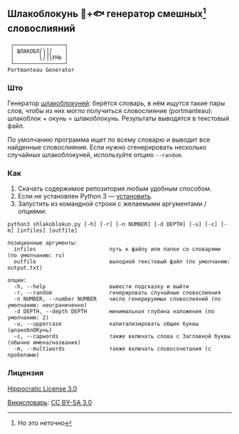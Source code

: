 ## Шлакоблокунь 🧱+🐟 генератор смешных[^1] словослияний ##
```
 ┌────────────────┐
 │ ШЛАКОБЛ⎛⎞⎟⎠    │
 │        ⎝⎠⎟⎞УНЬ │
 └────────────────┘
Portmanteau Generator
```

### Што ###

Генератор [шлакоблокуней](https://memepedia.ru/shlakoblokun-i-ego-druzya/): берётся словарь, в нём ищутся такие пары слов, чтобы из них могло получиться словослияние (portmanteau): шлакоблок + окунь = шлакоблокунь. Результаты выводятся в текстовый файл.

По умолчанию программа ищет по всему словарю и выводит все найденные словослияния. Если нужно сгенерировать несколько случайных шлакоблокуней, используйте опцию `--random`.

### Как ###

1. Скачать содержимое репозитория любым удобным способом.
2. Если не установлен Python 3 — [установить](https://www.python.org/downloads/).
3. Запустить из командной строки с желаемыми аргументами / опциями:

```
python3 shlakoblokun.py [-h] [-r] [-n NUMBER] [-d DEPTH] [-u] [-c] [-m] [infiles] [outfile]

позиционные аргументы:
  infiles                       путь к файлу или папке со словарями (по умолчанию: ru)
  outfile                       выходной текстовый файл (по умолчанию: output.txt)

опции:
  -h, --help                    вывести подсказку и выйти
  -r, --random                  генерировать случайные словослияния
  -n NUMBER, --number NUMBER    число генерируемых словослияний (по умолчанию: неограниченно)
  -d DEPTH, --depth DEPTH       минимальная глубина наложения (по умолчанию: 2)
  -u, --uppercase               капитализировать общие буквы (шлакоблОКунь)
  -c, --capwords                также включать слова с Заглавной буквы (обычно имена/названия)
  -m, --multiwords              также включать словосочетания (с пробелами)
```
### Лицензия ###

[Hippocratic License 3.0](https://firstdonoharm.dev/)

[Викисловарь](https://ru.wiktionary.org/): [CC BY-SA 3.0](https://creativecommons.org/licenses/by-sa/3.0/deed.ru)

[^1]: Но это неточно
